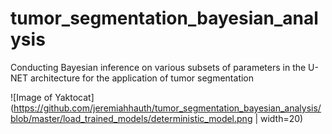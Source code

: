 # tumor_segmentation_bayesian_analysis
Conducting Bayesian inference on various subsets of parameters in the U-NET architecture for the application of tumor segmentation

![Image of Yaktocat](https://github.com/jeremiahhauth/tumor_segmentation_bayesian_analysis/blob/master/load_trained_models/deterministic_model.png | width=20)
